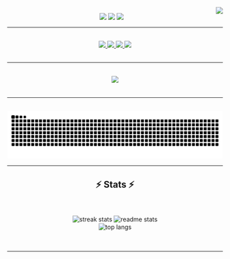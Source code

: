 <img align="right" src="https://visitor-badge.laobi.icu/badge?page_id=shohabbosusmanov.shohabbosusmanov" />

<p align="center">
    <span> <img src = "https://cliply.co/wp-content/uploads/2019/06/391906110_WAVING_HAND_400px.gif" width="200" /> </span>
    <span> <img src="https://readme-typing-svg.herokuapp.com/demo/?size=30&duration=4000&color=14F792&center=true&vCenter=true&width=500&height=60&lines=Hi+There!+%F0%9F%91%8B;+I'm+Shohabbos+Usmanov!;I%E2%80%99m+currently+learning%3A+Python" /> </span>
    <span> <img src = "https://media.licdn.com/dms/image/D4D12AQHGG4J6b6OmyQ/article-cover_image-shrink_720_1280/0/1709674937953?e=2147483647&v=beta&t=D46aQMTStnlCf7s6GPq67PFXzmWSTtPoQRtH60tacuo" width="200" /> </span>
</p>
<hr/>

<br/>
<div align="center"> 
  <a href="mailto:shohabbosusmanov@gmail.com">
    <img src="https://img.shields.io/badge/Gmail-333333?style=for-the-badge&logo=gmail&logoColor=red" />
  </a>
  <a href="https://leetcode.com/u/usman0v/" target="_blank">
     <img src="https://img.shields.io/badge/Leetcode-FF5722?style=for-the-badge&logo=leetcode&logoColor=white" target="_blank" />
  </a>
  <a href="https://linkedin.com/in/usmaanov" target="_blank">
    <img src="https://img.shields.io/badge/LinkedIn-0077B5?style=for-the-badge&logo=linkedin&logoColor=white" target="_blank" />
  </a>
  <a href="https://t.me/https://t.me/Usman0vSh" target="_blank">
     <img src="https://img.shields.io/badge/Telegram-0077B5?style=for-the-badge&logo=telegram&logoColor=white" target="_blank" />
  </a>
</div>
<br/>
<hr/>

<br/>
<div align="center">
    <img src="https://skillicons.dev/icons?i=vscode,github,c,python" />
</div>
<br/>

<hr/>

<div align="center">
  
  <br>
  <img alt="snake eating my contributions" src="https://raw.githubusercontent.com/shohabbosusmanov/shohabbosusmanov/output/github-contribution-grid-snake.svg" />
  
</div>


<hr/>

<h2 align="center">⚡ Stats ⚡</h2>
<br/>
<br/>
<div align=center>
  <img width=412 src="https://github-readme-streak-stats-salesp07.vercel.app/?user=shohabbosusmanov&count_private=true&theme=react&border_radius=10" alt="streak stats"/>
  <img width=390 src="https://github-readme-stats.vercel.app/api?username=shohabbosusmanov&count_private=true&show_icons=true&theme=react&rank_icon=github&border_radius=10" alt="readme stats" />
  <br/>
  <img width=390 align="center" src="https://github-readme-stats.vercel.app/api/top-langs/?username=shohabbosusmanov&hide=HTML&langs_count=8&layout=compact&theme=react&border_radius=10&size_weight=0.5&count_weight=0.5&exclude_repo=github-readme-stats" alt="top langs" />
</div>
<br/>

<br/>

<hr/>
